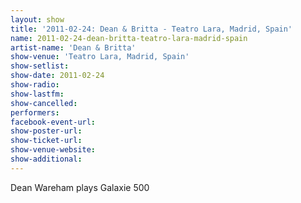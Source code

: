 ```yaml
---
layout: show
title: '2011-02-24: Dean & Britta - Teatro Lara, Madrid, Spain'
name: 2011-02-24-dean-britta-teatro-lara-madrid-spain
artist-name: 'Dean & Britta'
show-venue: 'Teatro Lara, Madrid, Spain'
show-setlist: 
show-date: 2011-02-24
show-radio: 
show-lastfm: 
show-cancelled: 
performers: 
facebook-event-url: 
show-poster-url: 
show-ticket-url: 
show-venue-website: 
show-additional: 
---
```


Dean Wareham plays Galaxie 500